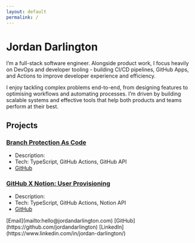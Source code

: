```yaml
---
layout: default
permalink: /
---
```


# Jordan Darlington

I’m a full-stack software engineer. Alongside product work, I focus heavily on DevOps and developer tooling - building CI/CD pipelines, GitHub Apps, and Actions to improve developer experience and efficiency.

I enjoy tackling complex problems end-to-end, from designing features to optimising workflows and automating processes. I’m driven by building scalable systems and effective tools that help both products and teams perform at their best.

## Projects

### [Branch Protection As Code](https://jordandarlington.com/branch-protection-as-code)
- Description: 
- Tech: TypeScript, GitHub Actions, GitHub API
- [GitHub](https://github.com/jordandarlington/branch-protection-as-code)

### [GitHub X Notion: User Provisioning](https://jordandarlington.com/github-notion-user-provisioning)
- Description:
- Tech: TypeScript, GitHub Actions, Notion API
- [GitHub](https://github.com/jordandarlington/github-notion-user-provisioning)

<div markdown="1" style="display: flex; justify-content: center; gap: 2rem; align-items: center;">
    [Email](mailto:hello@jordandarlington.com)
    [GitHub](https://github.com/jordandarlington)
    [LinkedIn](https://www.linkedin.com/in/jordan-darlington/)
</div>